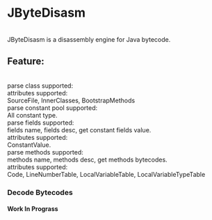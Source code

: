 # JByteDisasm
</br>
JByteDisasm is a disassembly engine for Java bytecode.

## Feature:
</br>
parse class supported:
</br>
    attributes supported:
    </br>
          SourceFile, InnerClasses, BootstrapMethods
    </br>
parse constant pool supported:
</br>
          All constant type.
</br>
parse fields supported:
</br>
          fields name, fields desc, get constant fields value.
          </br>
    attributes supported:
    </br>
          ConstantValue.
</br>
parse methods supported:
</br>
          methods name, methods desc, get methods bytecodes.
          </br>
    attributes supported:
    </br>
          Code,  LineNumberTable, LocalVariableTable, LocalVariableTypeTable
</br>

### Decode Bytecodes
#### Work In Prograss
